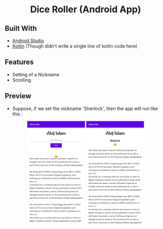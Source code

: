 <h1 align="center">Dice Roller (Android App)</h1>

## Built With
- [Android Studio](https://developer.android.com/studio)
- [Kotlin](https://developer.android.com/kotlin) (Though didn't write a single line of kotlin code here)

## Features
- Setting of a Nickname
- Scrolling


## Preview
- Suppose, if we set the nickname 'Sherlock', then the app will run like this :
<p align="center"> 
  <img src="./aboutme1.png" width="180" height="320"> 
  <img src="./aboutme2.png" width="180" height="320"> 
</p>
